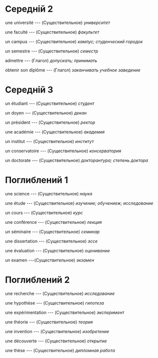 # Середній 2

une université --- (Существительное)
*университет*



une faculté --- (Существительное)
*факультет*



un campus --- (Существительное)
*кампус; студенческий городок*



un semestre --- (Существительное)
*семестр*



admettre --- (Глагол)
*допускать; принимать*



obtenir son diplôme --- (Глагол)
*заканчивать учебное заведение*



# Середній 3

un étudiant --- (Существительное)
*студент*



un doyen --- (Существительное)
*декан*



un président --- (Существительное)
*ректор*



une académie --- (Существительное)
*академия*



un institut --- (Существительное)
*институт*



un conservatoire --- (Существительное)
*консерватория*



un doctorate --- (Существительное)
*докторантура; степень доктора*



# Поглиблений 1

une science --- (Существительное)
*наука*



une étude --- (Существительное)
*изучение; обучениеж; исследование*



un cours --- (Существительное)
*курс*



une conférence --- (Существительное)
*лекция*



un séminaire --- (Существительное)
*семинар*



une dissertation --- (Существительное)
*эссе*



une évaluation --- (Существительное)
*оценивание*



un examen ---(Существительное)
*экзамен*



# Поглиблений 2

une recherche --- (Существительное)
*исследование*



une hypothèse --- (Существительное)
*гипотеза*



une expérimentation --- (Существительное)
*эксперимент*



une théorie --- (Существительное)
*теория*



une invention --- (Существительное)
*изобретение*



une découverte --- (Существительное)
*открытие*



une thèse --- (Существительное)
*дипломная работа*